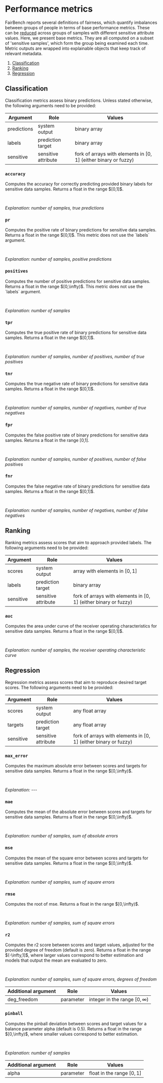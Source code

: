 # Performance metrics

FairBench reports several definitions of fairness, which
quantify imbalances between groups of people in terms of
base performance metrics. These can be
[reduced](manipulation.md#reduction) across groups
of samples with different sensitive attribute values.
Here, we present base metrics. They are all computed
on a subset of 'sensitive samples', which form
the group being examined each time. Metric outputs are
wrapped into explainable objects that keep track of
relevant metadata.

1. [Classification](#classification)
2. [Ranking](#ranking)
3. [Regression](#regression)


## Classification
Classification metrics assess binary predictions. Unless stated
otherwise, the following arguments need to be provided:


| Argument    | Role                | Values                                                           |
|-------------|---------------------|------------------------------------------------------------------|
| predictions | system output       | binary array                                                     |      
| labels      | prediction target   | binary array                                                     | 
| sensitive   | sensitive attribute | fork of arrays with elements in $[0,1]$ (either binary or fuzzy) |



### `accuracy`
<div class="doc" markdown="span">
Computes the accuracy for correctly predicting provided binary labels
for sensitive data samples. Returns a float in the range $[0,1]$.

<br><div class="explain"><em>Explanation: 
number of samples, true predictions
</em></div></div>


### `pr`
<div class="doc" markdown="span">
Computes the positive rate of binary predictions for sensitive
data samples. Returns a float in the range $[0,1]$. This metric 
does not use the `labels` argument.

<br><div class="explain"><em>Explanation: 
number of samples, positive predictions
</em></div></div>


### `positives`
<div class="doc" markdown="span">
Computes the number of positive predictions for
sensitive data samples. Returns a float in the range $[0,\infty)$. 
This metric does not use the `labels` argument.

<br><div class="explain"><em>Explanation: 
number of samples
</em></div></div>


### `tpr`
<div class="doc" markdown="span">
Computes the true positive rate of binary predictions for sensitive
data samples. Returns a float in the range $[0,1]$.

<br><div class="explain"><em>Explanation: 
number of samples, number of positives, number of true positives
</em></div></div>


### `tnr`
<div class="doc" markdown="span">
Computes the true negative rate of binary predictions for sensitive
data samples. Returns a float in the range $[0,1]$.

<br><div class="explain"><em>Explanation: 
number of samples, number of negatives, number of true negatives
</em></div></div>


### `fpr`
<div class="doc" markdown="span">
Computes the false positive rate of binary predictions for sensitive
data samples. Returns a float in the range [0,1].

<br><div class="explain"><em>Explanation: 
number of samples, number of positives, number of false positives
</em></div></div>


### `fnr`
<div class="doc" markdown="span">
Computes the false negative rate of binary predictions for sensitive
data samples. Returns a float in the range $[0,1]$.

<br><div class="explain"><em>Explanation: 
number of samples, number of negatives, number of false negatives
</em></div></div>


## Ranking

Ranking metrics assess scores that aim to approach
provided labels. The following arguments need to be provided:


| Argument  | Role                | Values                                                           |
|-----------|---------------------|------------------------------------------------------------------|
| scores    | system output       | array with elements in $[0,1]$                                   |      
| labels    | prediction target   | binary array                                                     | 
| sensitive | sensitive attribute | fork of arrays with elements in $[0,1]$ (either binary or fuzzy) |


### `auc`
<div class="doc" markdown="span">
Computes the area under curve of the receiver operating
characteristics for sensitive data samples.
Returns a float in the range $[0,1]$.

<br><div class="explain"><em>Explanation: 
number of samples, the receiver operating characteristic curve
</em></div></div>


## Regression

Regression metrics assess scores that aim to reproduce
desired target scores. The following arguments need to be provided:


| Argument  | Role                | Values                                                           |
|-----------|---------------------|------------------------------------------------------------------|
| scores    | system output       | any float array                                                  |      
| targets   | prediction target   | any float array                                                  | 
| sensitive | sensitive attribute | fork of arrays with elements in $[0,1]$ (either binary or fuzzy) |


### `max_error`
<div class="doc" markdown="span">
Computes the maximum absolute error between scores and targets
for sensitive data samples. Returns a float in the range $[0,\infty)$.

<br><div class="explain"><em>Explanation: ---
</em></div></div>

### `mae`
<div class="doc" markdown="span">
Computes the mean of the absolute error between scores and targets
for sensitive data samples. Returns a float in the range $[0,\infty)$.

<br><div class="explain"><em>Explanation:
number of samples, sum of absolute errors
</em></div></div>

### `mse`
<div class="doc" markdown="span">
Computes the mean of the square error between scores and targets
for sensitive data samples. Returns a float in the range $[0,\infty)$.

<br><div class="explain"><em>Explanation:
number of samples, sum of square errors
</em></div></div>

### `rmse`
<div class="doc" markdown="span">
Computes the root of mse.
Returns a float in the range $[0,\infty)$.

<br><div class="explain"><em>Explanation:
number of samples, sum of square errors
</em></div></div>

### `r2`
<div class="doc" markdown="span">
Computes the r2 score between scores
and target values, adjusted for the 
provided degree of freedom (default is zero).
Returns a float in the range $(-\infty,1]$,
where larger values correspond to better
estimation and models that output the mean
are evaluated to zero.

<br><div class="explain"><em>Explanation:
number of samples, sum of square errors, degrees of freedom
</em></div></div>

| Additional argument | Role      | Values                            |
|---------------------|-----------|-----------------------------------|
| deg_freedom         | parameter | integer in the range $[0,\infty)$ |      


### `pinball`
<div class="doc" markdown="span">
Computes the pinball deviation between scores
and target values for a balance parameter alpha
(default is 0.5).
Returns a float in the range $[0,\infty)$,
where smaller values correspond to better
estimation.

<br><div class="explain"><em>Explanation:
number of samples
</em></div></div>

| Additional argument | Role      | Values                     |
|---------------------|-----------|----------------------------|
| alpha               | parameter | float in the range $[0,1]$ |      
